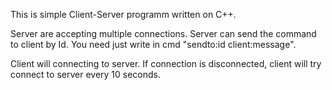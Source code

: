 This is simple Client-Server programm written on C++.

Server are accepting multiple connections.
Server can send the command to client by Id. You need just write in cmd "sendto:id client:message".

Client will connecting to server. If connection is disconnected, client will try connect to server every 10 seconds.
